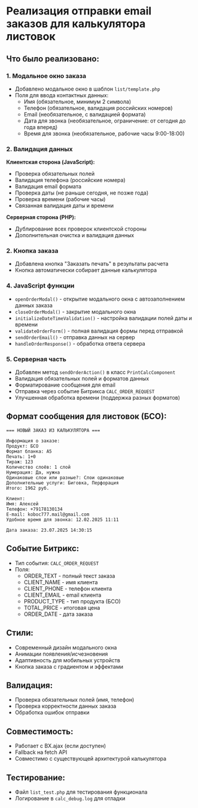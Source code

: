 # Реализация отправки email заказов для калькулятора листовок

## Что было реализовано:

### 1. Модальное окно заказа
- Добавлено модальное окно в шаблон `list/template.php`
- Поля для ввода контактных данных:
  - Имя (обязательное, минимум 2 символа)
  - Телефон (обязательное, валидация российских номеров)
  - Email (необязательное, с валидацией формата)
  - Дата для звонка (необязательное, ограничение: от сегодня до года вперед)
  - Время для звонка (необязательное, рабочие часы 9:00-18:00)

### 2. Валидация данных
**Клиентская сторона (JavaScript):**
- Проверка обязательных полей
- Валидация телефона (российские номера)
- Валидация email формата
- Проверка даты (не раньше сегодня, не позже года)
- Проверка времени (рабочие часы)
- Связанная валидация даты и времени

**Серверная сторона (PHP):**
- Дублирование всех проверок клиентской стороны
- Дополнительная очистка и валидация данных

### 2. Кнопка заказа
- Добавлена кнопка "Заказать печать" в результаты расчета
- Кнопка автоматически собирает данные калькулятора

### 4. JavaScript функции
- `openOrderModal()` - открытие модального окна с автозаполнением данных заказа
- `closeOrderModal()` - закрытие модального окна
- `initializeDateTimeValidation()` - настройка валидации полей даты и времени
- `validateOrderForm()` - полная валидация формы перед отправкой
- `sendOrderEmail()` - отправка данных на сервер
- `handleOrderResponse()` - обработка ответа сервера

### 5. Серверная часть
- Добавлен метод `sendOrderAction()` в класс `PrintCalcComponent`
- Валидация обязательных полей и форматов данных
- Форматирование сообщения для email
- Отправка через событие Битрикса `CALC_ORDER_REQUEST`
- Улучшенная обработка времени (поддержка разных форматов)

## Формат сообщения для листовок (БСО):

```
=== НОВЫЙ ЗАКАЗ ИЗ КАЛЬКУЛЯТОРА ===

Информация о заказе:
Продукт: БСО
Формат бланка: A5
Печать: 1+0
Тираж: 123
Количество слоёв: 1 слой
Нумерация: Да, нужна
Одинаковые слои или разные?: Слои одинаковые
Дополнительные услуги: Биговка, Перфорация
Итого: 1962 руб.

Клиент:
Имя: Алексей
Телефон: +79178130134
E-mail: koboc777.mail@gmail.com
Удобное время для звонка: 12.02.2025 11:11

Дата заказа: 23.07.2025 14:30:15
```

## Событие Битрикс:
- Тип события: `CALC_ORDER_REQUEST`
- Поля:
  - ORDER_TEXT - полный текст заказа
  - CLIENT_NAME - имя клиента
  - CLIENT_PHONE - телефон клиента
  - CLIENT_EMAIL - email клиента
  - PRODUCT_TYPE - тип продукта (БСО)
  - TOTAL_PRICE - итоговая цена
  - ORDER_DATE - дата заказа

## Стили:
- Современный дизайн модального окна
- Анимации появления/исчезновения
- Адаптивность для мобильных устройств
- Кнопка заказа с градиентом и эффектами

## Валидация:
- Проверка обязательных полей (имя, телефон)
- Проверка корректности данных заказа
- Обработка ошибок отправки

## Совместимость:
- Работает с BX.ajax (если доступен)
- Fallback на fetch API
- Совместимо с существующей архитектурой калькулятора

## Тестирование:
- Файл `list_test.php` для тестирования функционала
- Логирование в `calc_debug.log` для отладки
